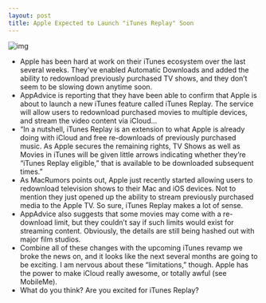 ```yaml
---
layout: post
title: Apple Expected to Launch "iTunes Replay" Soon
---
```

![img](http://media.idownloadblog.com/wp-content/uploads/2011/07/iTunes-Graphite_512x512.png)
* Apple has been hard at work on their iTunes ecosystem over the last several weeks. They’ve enabled Automatic Downloads and added the ability to redownload previously purchased TV shows, and they don’t seem to be slowing down anytime soon.
* AppAdvice is reporting that they have been able to confirm that Apple is about to launch a new iTunes feature called iTunes Replay. The service will allow users to redownload purchased movies to multiple devices, and stream the video content via iCloud…
* “In a nutshell, iTunes Replay is an extension to what Apple is already doing with iCloud and free re-downloads of previously purchased music. As Apple secures the remaining rights, TV Shows as well as Movies in iTunes will be given little arrows indicating whether they’re “iTunes Replay eligible,” that is available to be downloaded subsequent times.”
* As MacRumors points out, Apple just recently started allowing users to redownload television shows to their Mac and iOS devices. Not to mention they just opened up the ability to stream previously purchased media to the Apple TV. So sure, iTunes Replay makes a lot of sense.
* AppAdvice also suggests that some movies may come with a re-download limit, but they couldn’t say if such limits would exist for streaming content. Obviously, the details are still being hashed out with major film studios.
* Combine all of these changes with the upcoming iTunes revamp we broke the news on, and it looks like the next several months are going to be exciting. I am nervous about these “limitations,” though. Apple has the power to make iCloud really awesome, or totally awful (see MobileMe).
* What do you think? Are you excited for iTunes Replay?

